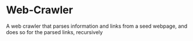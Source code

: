 # Web-Crawler
A web crawler that parses information and links from a seed webpage, and does so for the parsed links, recursively
